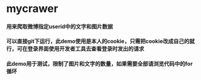 #               mycrawer
#### 用来爬取微博指定userid中的文字和图片数据
#### 可以直接git下运行，此demo使用是本人的cookie，只需把cookie改成自己的就行，可在登录界面使用开发者工具去查看登录时发出的请求
#### 此demo用于测试，限制了图片和文字的数量，如果需要全部请浏览代码中的for循环